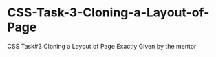 # CSS-Task-3-Cloning-a-Layout-of-Page
CSS Task#3 Cloning a Layout of Page Exactly Given by the mentor
